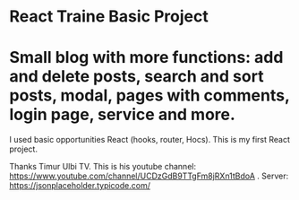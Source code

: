 # React Traine Basic Project
# Small blog with more functions: add and delete posts, search and sort posts, modal, pages with comments, login page, service and more.
I used basic opportunities React (hooks, router, Hocs).
This is my first React project.

Thanks Timur Ulbi TV.
This is his youtube channel: https://www.youtube.com/channel/UCDzGdB9TTgFm8jRXn1tBdoA .
Server: https://jsonplaceholder.typicode.com/
